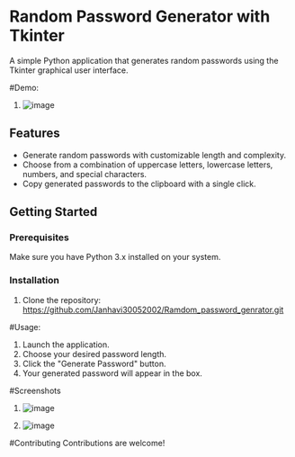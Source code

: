 # Random Password Generator with Tkinter

A simple Python application that generates random passwords using the Tkinter graphical user interface.

#Demo:
1)  ![image](https://github.com/Janhavi30052002/Ramdom_password_genrator/assets/114862128/27a9136e-d8ca-4b77-97e1-a69eb33a4151)

## Features

- Generate random passwords with customizable length and complexity.
- Choose from a combination of uppercase letters, lowercase letters, numbers, and special characters.
- Copy generated passwords to the clipboard with a single click.

## Getting Started

### Prerequisites

Make sure you have Python 3.x installed on your system.

### Installation

1.	Clone the repository:
https://github.com/Janhavi30052002/Ramdom_password_genrator.git


#Usage:
1.	Launch the application.
2.	Choose your desired password length.
3.	Click the "Generate Password" button.
4.	Your generated password will appear in the box.

#Screenshots
1.	![image](https://github.com/Janhavi30052002/Ramdom_password_genrator/assets/114862128/c71ed161-789d-4ae8-84a4-261827ea57e2)

 

2.	![image](https://github.com/Janhavi30052002/Ramdom_password_genrator/assets/114862128/4dd5c455-4645-4725-b2fb-bec62ef21d7f)

 

#Contributing
Contributions are welcome!
